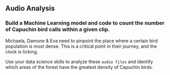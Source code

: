 ## Audio Analysis

### Build a Machine Learning model and code to count the number of Capuchin bird calls within a given clip.

Michaela, Damone & Eva need to pinpoint the place where a certain bird population is most dense. This is a critical point in their journey, and the clock is ticking.

Use your data science skills to analyze these `audio files` and identify which areas of the forest have the greatest density of Capuchin birds.
 


